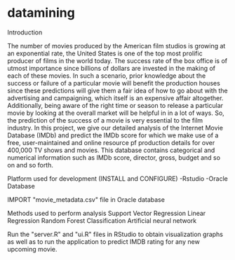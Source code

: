 # datamining

Introduction

The number of movies produced by the American film studios is growing at an exponential rate, the United States is one of the top most 
prolific producer of films in the world today. The success rate of the box office is of utmost importance since billions of dollars are
invested in the making of each of these movies. In such a scenario, prior knowledge about the success or failure of a particular movie will benefit the production houses since these predictions will give them a fair idea of how to go about with the advertising and 
campaigning, which itself is an expensive affair altogether. Additionally, being aware of the right time or season to release a particular movie by looking at the overall market will be helpful in in a lot of ways. So, the prediction of the success of a movie is very essential to the film industry. In this project, we give our detailed analysis of the Internet Movie Database (IMDb) and predict the IMDb score for which we make use of a free, user-maintained and online resource pf production details for over 400,000 TV shows and movies. This database contains categorical and numerical information such as IMDb score, director, gross, budget and so on and so forth.

Platform used for development (INSTALL and CONFIGURE)
-Rstudio
-Oracle Database

IMPORT "movie_metadata.csv" file in Oracle database

Methods used to perform analysis
Support Vector Regression
Linear Regression
Random Forest Classification
Artificial neural network

Run the "server.R" and "ui.R" files in RStudio to obtain visualization graphs as well as to run the application to predict IMDB rating for any new upcoming movie.
